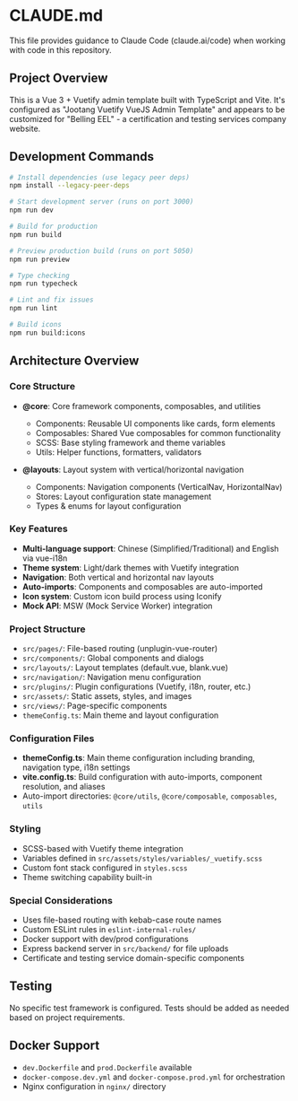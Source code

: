 # CLAUDE.md

This file provides guidance to Claude Code (claude.ai/code) when working with code in this repository.

## Project Overview

This is a Vue 3 + Vuetify admin template built with TypeScript and Vite. It's configured as "Jootang Vuetify VueJS Admin Template" and appears to be customized for "Belling EEL" - a certification and testing services company website.

## Development Commands

```bash
# Install dependencies (use legacy peer deps)
npm install --legacy-peer-deps

# Start development server (runs on port 3000)
npm run dev

# Build for production
npm run build

# Preview production build (runs on port 5050)
npm run preview

# Type checking
npm run typecheck

# Lint and fix issues
npm run lint

# Build icons
npm run build:icons
```

## Architecture Overview

### Core Structure
- **@core**: Core framework components, composables, and utilities
  - Components: Reusable UI components like cards, form elements
  - Composables: Shared Vue composables for common functionality
  - SCSS: Base styling framework and theme variables
  - Utils: Helper functions, formatters, validators
  
- **@layouts**: Layout system with vertical/horizontal navigation
  - Components: Navigation components (VerticalNav, HorizontalNav)
  - Stores: Layout configuration state management
  - Types & enums for layout configuration

### Key Features
- **Multi-language support**: Chinese (Simplified/Traditional) and English via vue-i18n
- **Theme system**: Light/dark themes with Vuetify integration
- **Navigation**: Both vertical and horizontal nav layouts
- **Auto-imports**: Components and composables are auto-imported
- **Icon system**: Custom icon build process using Iconify
- **Mock API**: MSW (Mock Service Worker) integration

### Project Structure
- `src/pages/`: File-based routing (unplugin-vue-router)
- `src/components/`: Global components and dialogs
- `src/layouts/`: Layout templates (default.vue, blank.vue)
- `src/navigation/`: Navigation menu configuration
- `src/plugins/`: Plugin configurations (Vuetify, i18n, router, etc.)
- `src/assets/`: Static assets, styles, and images
- `src/views/`: Page-specific components
- `themeConfig.ts`: Main theme and layout configuration

### Configuration Files
- **themeConfig.ts**: Main theme configuration including branding, navigation type, i18n settings
- **vite.config.ts**: Build configuration with auto-imports, component resolution, and aliases
- Auto-import directories: `@core/utils`, `@core/composable`, `composables`, `utils`

### Styling
- SCSS-based with Vuetify theme integration
- Variables defined in `src/assets/styles/variables/_vuetify.scss`
- Custom font stack configured in `styles.scss`
- Theme switching capability built-in

### Special Considerations
- Uses file-based routing with kebab-case route names
- Custom ESLint rules in `eslint-internal-rules/`
- Docker support with dev/prod configurations
- Express backend server in `src/backend/` for file uploads
- Certificate and testing service domain-specific components

## Testing
No specific test framework is configured. Tests should be added as needed based on project requirements.

## Docker Support
- `dev.Dockerfile` and `prod.Dockerfile` available
- `docker-compose.dev.yml` and `docker-compose.prod.yml` for orchestration
- Nginx configuration in `nginx/` directory
